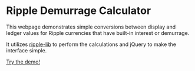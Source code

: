 Ripple Demurrage Calculator
===========================

This webpage demonstrates simple conversions between display and ledger values 
for Ripple currencies that have built-in interest or demurrage. 

It utilizes [ripple-lib](https://github.com/ripple/ripple-lib) to perform the 
calculations and jQuery to make the interface simple.

[Try the demo!](http://ripple.github.io/ripple-demurrage-tool/)
